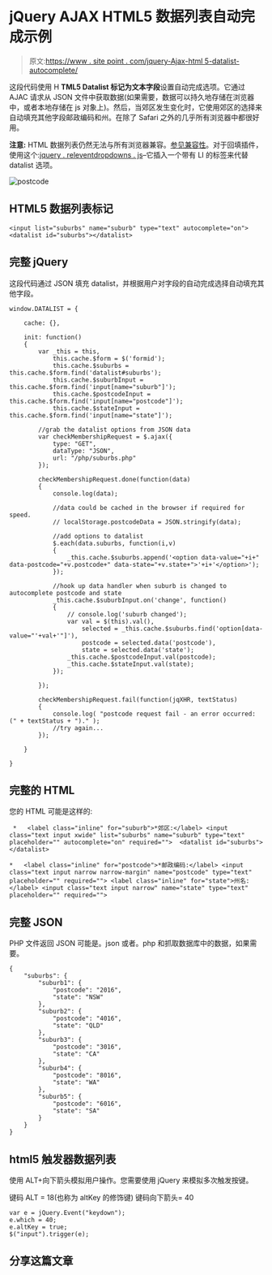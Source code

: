 # jQuery AJAX HTML5 数据列表自动完成示例

> 原文:[https://www . site point . com/jquery-Ajax-html 5-datalist-autocomplete/](https://www.sitepoint.com/jquery-ajax-html5-datalist-autocomplete/)

这段代码使用 H **TML5 Datalist 标记为文本字段**设置自动完成选项。它通过 AJAC 请求从 JSON 文件中获取数据(如果需要，数据可以持久地存储在浏览器中，或者本地存储在 js 对象上)。然后，当郊区发生变化时，它使用郊区的选择来自动填充其他字段邮政编码和州。在除了 Safari 之外的几乎所有浏览器中都很好用。

**注意:** HTML 数据列表仍然无法与所有浏览器兼容。[参见兼容性](http://caniuse.com/datalist)。对于回填插件，使用这个:[jquery . releventdropdowns . js](https://github.com/CSS-Tricks/Relevant-Dropdowns/blob/master/js/jquery.relevant-dropdown.js)–它插入一个带有 LI 的标签来代替 datalist 选项。

![postcode](../Images/c6bf58ab8326c6f095ff45b05935a70e.png)

## HTML5 数据列表标记

```
<input list="suburbs" name="suburb" type="text" autocomplete="on">
<datalist id="suburbs"></datalist>
```

## 完整 jQuery

这段代码通过 JSON 填充 datalist，并根据用户对字段的自动完成选择自动填充其他字段。

```
window.DATALIST = {

    cache: {},

    init: function()
    {
        var _this = this,
            this.cache.$form = $('formid');
            this.cache.$suburbs = this.cache.$form.find('datalist#suburbs');
            this.cache.$suburbInput = this.cache.$form.find('input[name="suburb"]');
            this.cache.$postcodeInput = this.cache.$form.find('input[name="postcode"]');
            this.cache.$stateInput = this.cache.$form.find('input[name="state"]');

        //grab the datalist options from JSON data
        var checkMembershipRequest = $.ajax({
            type: "GET",
            dataType: "JSON",
            url: "/php/suburbs.php"
        });

        checkMembershipRequest.done(function(data)
        {
            console.log(data);

            //data could be cached in the browser if required for speed.
            // localStorage.postcodeData = JSON.stringify(data);

            //add options to datalist
            $.each(data.suburbs, function(i,v)
            {
                _this.cache.$suburbs.append('<option data-value="+i+" data-postcode="+v.postcode+" data-state="+v.state+">'+i+'</option>');
            });

            //hook up data handler when suburb is changed to autocomplete postcode and state
            _this.cache.$suburbInput.on('change', function()
            {
                // console.log('suburb changed');
                var val = $(this).val(),
                    selected = _this.cache.$suburbs.find('option[data-value="'+val+'"]'),
                    postcode = selected.data('postcode'),
                    state = selected.data('state');
                _this.cache.$postcodeInput.val(postcode);
                _this.cache.$stateInput.val(state);
            });

        });

        checkMembershipRequest.fail(function(jqXHR, textStatus)
        {
            console.log( "postcode request fail - an error occurred: (" + textStatus + ")." );
            //try again...
        });

    }

}
```

## 完整的 HTML

您的 HTML 可能是这样的:

```
 *   <label class="inline" for="suburb">*郊区:</label> <input class="text input xwide" list="suburbs" name="suburb" type="text" placeholder="" autocomplete="on" required="">  <datalist id="suburbs"></datalist>

*   <label class="inline" for="postcode">*邮政编码:</label> <input class="text input narrow narrow-margin" name="postcode" type="text" placeholder="" required=""> <label class="inline" for="state">州名:</label> <input class="text input narrow" name="state" type="text" placeholder="" required=""> 
```

## 完整 JSON

PHP 文件返回 JSON 可能是。json 或者。php 和抓取数据库中的数据，如果需要。

```
{
    "suburbs": {
        "suburb1": {
            "postcode": "2016",
            "state": "NSW"
        },
        "suburb2": {
            "postcode": "4016",
            "state": "QLD"
        },
        "suburb3": {
            "postcode": "3016",
            "state": "CA"
        },
        "suburb4": {
            "postcode": "8016",
            "state": "WA"
        },
        "suburb5": {
            "postcode": "6016",
            "state": "SA"
        }
    }
}
```

## html5 触发器数据列表

使用 ALT+向下箭头模拟用户操作。您需要使用 jQuery 来模拟多次触发按键。

键码 ALT = 18(也称为 altKey 的修饰键)
键码向下箭头= 40

```
var e = jQuery.Event("keydown");
e.which = 40;
e.altKey = true;
$("input").trigger(e);
```

## 分享这篇文章